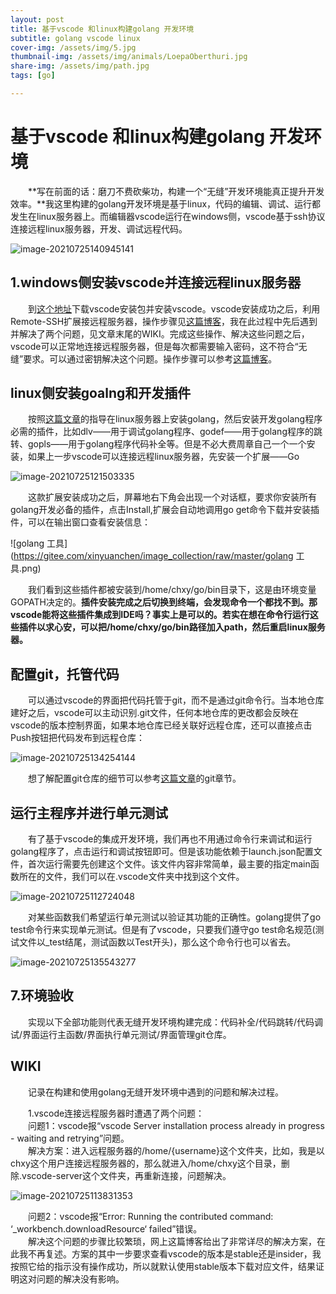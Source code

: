 ```yaml
---
layout: post
title: 基于vscode 和linux构建golang 开发环境
subtitle: golang vscode linux
cover-img: /assets/img/5.jpg
thumbnail-img: /assets/img/animals/LoepaOberthuri.jpg
share-img: /assets/img/path.jpg
tags: [go]

---
```



# 基于vscode 和linux构建golang 开发环境

&emsp;&emsp;**写在前面的话：磨刀不费砍柴功，构建一个“无缝”开发环境能真正提升开发效率。**我这里构建的golang开发环境是基于linux，代码的编辑、调试、运行都发生在linux服务器上。而编辑器vscode运行在windows侧，vscode基于ssh协议连接远程linux服务器，开发、调试远程代码。

![image-20210725140945141](https://gitee.com/xinyuanchen/image_collection/raw/master/image-20210725140945141.png)

## 1.windows侧安装vscode并连接远程linux服务器

&emsp;&emsp;到[这个地址](https://code.visualstudio.com/)下载vscode安装包并安装vscode。vscode安装成功之后，利用Remote-SSH扩展接远程服务器，操作步骤见[这篇博客]()，我在此过程中先后遇到并解决了两个问题，见文章末尾的WIKI。完成这些操作、解决这些问题之后，vscode可以正常地连接远程服务器，但是每次都需要输入密码，这不符合“无缝”要求。可以通过密钥解决这个问题。操作步骤可以参考[这篇博客]()。

## linux侧安装goalng和开发插件

&emsp;&emsp;按照[这篇文章]()的指导在linux服务器上安装golang，然后安装开发golang程序必需的插件，比如dlv——用于调试golang程序、godef——用于golang程序的跳转、gopls——用于golang程序代码补全等。但是不必大费周章自己一个一个安装，如果上一步vscode可以连接远程linux服务器，先安装一个扩展——Go

![image-20210725121503335](https://gitee.com/xinyuanchen/image_collection/raw/master/image-20210725121503335.png)





&emsp;&emsp;这款扩展安装成功之后，屏幕地右下角会出现一个对话框，要求你安装所有golang开发必备的插件，点击Install,扩展会自动地调用go get命令下载并安装插件，可以在输出窗口查看安装信息：

![golang 工具](https://gitee.com/xinyuanchen/image_collection/raw/master/golang 工具.png)

&emsp;&emsp;我们看到这些插件都被安装到/home/chxy/go/bin目录下，这是由环境变量GOPATH决定的。**插件安装完成之后切换到终端，会发现命令一个都找不到。那vscode能将这些插件集成到IDE吗？事实上是可以的。**若实在想在命令行运行这些插件以求心安，可以把/home/chxy/go/bin路径加入path，然后**重启linux服务器。**

## 配置git，托管代码

&emsp;&emsp;可以通过vscode的界面把代码托管于git，而不是通过git命令行。当本地仓库建好之后，vscode可以主动识别.git文件，任何本地仓库的更改都会反映在vscode的版本控制界面，如果本地仓库已经关联好远程仓库，还可以直接点击Push按钮把代码发布到远程仓库：

![image-20210725134254144](https://gitee.com/xinyuanchen/image_collection/raw/master/image-20210725134254144.png)



&emsp;&emsp;想了解配置git仓库的细节可以参考[这篇文章]()的git章节。

## 运行主程序并进行单元测试

&emsp;&emsp;有了基于vscode的集成开发环境，我们再也不用通过命令行来调试和运行golang程序了，点击运行和调试按钮即可。但是该功能依赖于launch.json配置文件，首次运行需要先创建这个文件。该文件内容非常简单，最主要的指定main函数所在的文件，我们可以在.vscode文件夹中找到这个文件。

![image-20210725112724048](https://gitee.com/xinyuanchen/image_collection/raw/master/image-20210725112724048.png)

&emsp;&emsp;对某些函数我们希望运行单元测试以验证其功能的正确性。golang提供了go test命令行来实现单元测试。但是有了vscode，只要我们遵守go test命名规范(测试文件以_test结尾，测试函数以Test开头)，那么这个命令行也可以省去。

![image-20210725135543277](https://gitee.com/xinyuanchen/image_collection/raw/master/image-20210725135543277.png)

## 7.环境验收

&emsp;&emsp;实现以下全部功能则代表无缝开发环境构建完成：代码补全/代码跳转/代码调试/界面运行主函数/界面执行单元测试/界面管理git仓库。

## WIKI

&emsp;&emsp;记录在构建和使用golang无缝开发环境中遇到的问题和解决过程。

&emsp;&emsp;1.vscode连接远程服务器时遭遇了两个问题：<br>
&emsp;&emsp;问题1：vscode报“vscode Server installation process already in progress - waiting and retrying”问题。<br>
&emsp;&emsp;解决方案：进入远程服务器的/home/{username}这个文件夹，比如，我是以chxy这个用户连接远程服务器的，那么就进入/home/chxy这个目录，删除.vscode-server这个文件夹，再重新连接，问题解决。

![image-20210725113831353](https://gitee.com/xinyuanchen/image_collection/raw/master/image-20210725113831353.png)

&emsp;&emsp;问题2：vscode报“Error: Running the contributed command: ‘_workbench.downloadResource‘ failed”错误。<br>
&emsp;&emsp;解决这个问题的步骤比较繁琐，网上这篇博客给出了非常详尽的解决方案，在此我不再复述。方案的其中一步要求查看vscode的版本是stable还是insider，我按照它给的指示没有操作成功，所以就默认使用stable版本下载对应文件，结果证明这对问题的解决没有影响。

